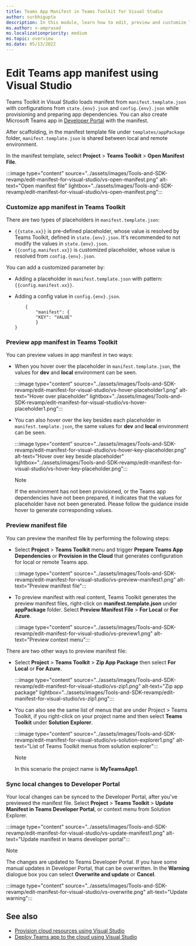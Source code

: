 ```yaml
---
title: Teams App Manifest in Teams Toolkit for Visual Studio
author: surbhigupta
description: In this module, learn how to edit, preview and customize Teams App Manifest in the different environment for Visual Studio.
ms.author: v-amprasad
ms.localizationpriority: medium
ms.topic: overview
ms.date: 05/13/2022
---
```


# Edit Teams app manifest using Visual Studio

Teams Toolkit in Visual Studio loads manifest from `manifest.template.json` with configurations from `state.{env}.json` and `config.{env}.json` while provisioning and preparing app dependencies. You can also create Microsoft Teams app in [Developer Portal](https://dev.teams.microsoft.com/apps) with the manifest.

After scaffolding, in the manifest template file under `templates/appPackage` folder,
`manifest.template.json` is shared between local and remote environment.

In the manifest template, select **Project** > **Teams Toolkit** > **Open Manifest File**.

:::image type="content" source="../assets/images/Tools-and-SDK-revamp/edit-manifest-for-visual-studio/vs-open-manifest.png" alt-text="Open manifest file" lightbox="../assets/images/Tools-and-SDK-revamp/edit-manifest-for-visual-studio/vs-open-manifest.png":::

### Customize app manifest in Teams Toolkit

There are two types of placeholders in `manifest.template.json`:

- `{{state.xx}}` is pre-defined placeholder, whose value is resolved by Teams Toolkit, defined in `state.{env}.json`. It's recommended to not modify the values in `state.{env}.json`.
- `{{config.manifest.xx}}` is customized placeholder, whose value is resolved from `config.{env}.json`.

You can add a customized parameter by:

- Adding a placeholder in `manifest.template.json` with pattern: `{{config.manifest.xx}}`.
- Adding a config value in `config.{env}.json`.

    ```
        {
            "manifest": {
            "KEY": "VALUE"
            }
    }
    ```

### Preview app manifest in Teams Toolkit

You can preview values in app manifest in two ways:

- When you hover over the placeholder in `manifest.template.json`, the values for **dev** and **local** environment can be seen.

   :::image type="content" source="../assets/images/Tools-and-SDK-revamp/edit-manifest-for-visual-studio/vs-hover-placeholder1.png" alt-text="Hover over placeholder" lightbox="../assets/images/Tools-and-SDK-revamp/edit-manifest-for-visual-studio/vs-hover-placeholder1.png":::

- You can also hover over the key besides each placeholder in `manifest.template.json`, the same values for **dev** and **local** environment can be seen.

   :::image type="content" source="../assets/images/Tools-and-SDK-revamp/edit-manifest-for-visual-studio/vs-hover-key-placeholder.png" alt-text="Hover over key beside placeholder" lightbox="../assets/images/Tools-and-SDK-revamp/edit-manifest-for-visual-studio/vs-hover-key-placeholder.png":::

   > [!NOTE]
   > If the environment has not been provisioned, or the Teams app dependencies have not been prepared, it indicates that the values for placeholder have not been generated. Please follow the guidance inside hover to generate corresponding values.

### Preview manifest file

You can preview the manifest file by performing the following steps:

- Select **Project** > **Teams Toolkit** menu and trigger **Prepare Teams App Dependencies** or **Provision in the Cloud** that generates configuration for local or remote Teams app.

   :::image type="content" source="../assets/images/Tools-and-SDK-revamp/edit-manifest-for-visual-studio/vs-preview-manifest1.png" alt-text="Preview manifest file":::

- To preview manifest with real content, Teams Toolkit generates the preview manifest files, right-click on **manifest.template.json** under **appPackage** folder. Select **Preview Manifest File** > **For Local** or **For Azure**.

   :::image type="content" source="../assets/images/Tools-and-SDK-revamp/edit-manifest-for-visual-studio/vs-preview1.png" alt-text="Preview context menu":::

There are two other ways to preview manifest file:

- Select **Project** > **Teams Toolkit** > **Zip App Package** then select **For Local** or **For Azure**.

    :::image type="content" source="../assets/images/Tools-and-SDK-revamp/edit-manifest-for-visual-studio/vs-zip1.png" alt-text="Zip app package" lightbox="../assets/images/Tools-and-SDK-revamp/edit-manifest-for-visual-studio/vs-zip1.png":::

- You can also see the same list of menus that are under Project > Teams Toolkit, if you right-click on your project name and then select **Teams Toolkit** under **Solution Explorer**.

    :::image type="content" source="../assets/images/Tools-and-SDK-revamp/edit-manifest-for-visual-studio/vs-solution-explorer1.png" alt-text="List of Teams Toolkit menus from solution explorer":::

    > [!NOTE]
    >In this scenario the project name is **MyTeamsApp1**.

### Sync local changes to Developer Portal

Your local changes can be synced to the Developer Portal, after you've previewed the manifest file. Select **Project** > **Teams Toolkit** > **Update Manifest in Teams Developer Portal**, or context menu from Solution Explorer.

:::image type="content" source="../assets/images/Tools-and-SDK-revamp/edit-manifest-for-visual-studio/vs-update-manifest1.png" alt-text="Update manifest in teams developer portal":::

> [!NOTE]
> The changes are updated to Teams Developer Portal. If you have some manual updates in Developer Portal, that can be overwritten. In the **Warning** dialogue box you can select **Overwrite and update** or **Cancel**.

:::image type="content" source="../assets/images/Tools-and-SDK-revamp/edit-manifest-for-visual-studio/vs-overwrite.png" alt-text="Update warning":::

## See also

- [Provision cloud resources using Visual Studio](provision-cloud-resources.md)
- [Deploy Teams app to the cloud using Visual Studio](deploy-teams-app.md)
